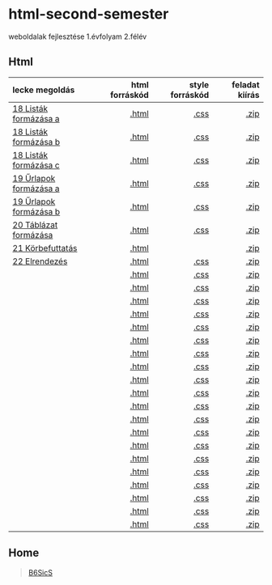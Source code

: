 # html-second-semester
weboldalak fejlesztése 1.évfolyam 2.félév

## Html

| lecke megoldás | html forráskód | style forráskód | feladat kiírás |
| :------------- | -------------: | --------------: | -------------: |
| [18 Listák formázása a](18%20List%C3%A1k%20form%C3%A1z%C3%A1sa/fold.html) | [.html](https://github.com/b6sics/html-second-semester/blob/master/18%20List%C3%A1k%20form%C3%A1z%C3%A1sa/fold.html) | [.css](https://github.com/b6sics/html-second-semester/blob/master/18%20List%C3%A1k%20form%C3%A1z%C3%A1sa/stilusok_fold.css) | [.zip](00%20Feladatok/18%20List%C3%A1k%20form%C3%A1z%C3%A1sa.zip) |
| [18 Listák formázása b](18%20List%C3%A1k%20form%C3%A1z%C3%A1sa/piskota.html) | [.html](https://github.com/b6sics/html-second-semester/blob/master/18%20List%C3%A1k%20form%C3%A1z%C3%A1sa/piskota.html) | [.css](https://github.com/b6sics/html-second-semester/blob/master/18%20List%C3%A1k%20form%C3%A1z%C3%A1sa/stilusok_piskota.css) | [.zip](00%20Feladatok/18%20List%C3%A1k%20form%C3%A1z%C3%A1sa.zip) |
| [18 Listák formázása c](18%20List%C3%A1k%20form%C3%A1z%C3%A1sa/tippek.html) | [.html]() | [.css](https://github.com/b6sics/html-second-semester/blob/master/18%20List%C3%A1k%20form%C3%A1z%C3%A1sa/stilusok_tippek.css) | [.zip](00%20Feladatok/18%20List%C3%A1k%20form%C3%A1z%C3%A1sa.zip) |
| [19 Űrlapok formázása a](19%20%C5%B0rlapok%20form%C3%A1z%C3%A1sa/adatok.html) | [.html](https://github.com/b6sics/html-second-semester/blob/master/19%20%C5%B0rlapok%20form%C3%A1z%C3%A1sa/adatok.html) | [.css](https://github.com/b6sics/html-second-semester/blob/master/19%20%C5%B0rlapok%20form%C3%A1z%C3%A1sa/stilusok_adatok.css) | [.zip](00%20Feladatok/19%20%C5%B0rlapok%20form%C3%A1z%C3%A1sa.zip) |
| [19 Űrlapok formázása b](19%20%C5%B0rlapok%20form%C3%A1z%C3%A1sa/fodrasz.html) | [.html](https://github.com/b6sics/html-second-semester/blob/master/19%20%C5%B0rlapok%20form%C3%A1z%C3%A1sa/fodrasz.html) | [.css](https://github.com/b6sics/html-second-semester/blob/master/19%20%C5%B0rlapok%20form%C3%A1z%C3%A1sa/stilusok_fodrasz.css) | [.zip](00%20Feladatok/19%20%C5%B0rlapok%20form%C3%A1z%C3%A1sa.zip) |
| [20 Táblázat formázása](20%20T%C3%A1bl%C3%A1zat%20form%C3%A1z%C3%A1sa/vulkan.html) | [.html](https://github.com/b6sics/html-second-semester/blob/master/20%20T%C3%A1bl%C3%A1zat%20form%C3%A1z%C3%A1sa/vulkan.html) | [.css](https://github.com/b6sics/html-second-semester/blob/master/20%20T%C3%A1bl%C3%A1zat%20form%C3%A1z%C3%A1sa/stilusok.css) | [.zip](00%20Feladatok/20%20T%C3%A1bl%C3%A1zat%20form%C3%A1z%C3%A1sa.zip) |
| [21 Körbefuttatás](21%20K%C3%B6rbefuttat%C3%A1s/hajo.html) | [.html](https://github.com/b6sics/html-second-semester/blob/master/21%20K%C3%B6rbefuttat%C3%A1s/hajo.html) | | [.zip](00%20Feladatok/21%20K%C3%B6rbefuttat%C3%A1s.zip) |
| [22 Elrendezés](22%20Elrendez%C3%A9s/index.html) | [.html](https://github.com/b6sics/html-second-semester/blob/master/22%20Elrendez%C3%A9s/index.html) | [.css](https://github.com/b6sics/html-second-semester/blob/master/22%20Elrendez%C3%A9s/stilusok.css) | [.zip](00%20Feladatok/22%20Elrendez%C3%A9s.zip) |
| []() | [.html]() | [.css]() | [.zip](00%20Feladatok/23%20Navig%C3%A1ci%C3%B3.zip) |
| []() | [.html]() | [.css]() | [.zip](00%20Feladatok/24%20Gyakorl%C3%A1s.zip) |
| []() | [.html]() | [.css]() | [.zip](00%20Feladatok/25%20HTML5.zip) |
| []() | [.html]() | [.css]() | [.zip](00%20Feladatok/26%20Multim%C3%A9dia%201.zip) |
| []() | [.html]() | [.css]() | [.zip](00%20Feladatok/27%20Multim%C3%A9dia%202.zip) |
| []() | [.html]() | [.css]() | [.zip](00%20Feladatok/28%20CSS3.zip) |
| []() | [.html]() | [.css]() | [.zip](00%20Feladatok/29%20Sz%C3%ADn%C3%A1tmenetek.zip) |
| []() | [.html]() | [.css]() | [.zip](00%20Feladatok/30%20Transzform%C3%A1ci%C3%B3k.zip) |
| []() | [.html]() | [.css]() | [.zip](00%20Feladatok/31%20%C3%81tt%C5%B1n%C3%A9sek.zip) |
| []() | [.html]() | [.css]() | [.zip](00%20Feladatok/32%20Anim%C3%A1ci%C3%B3k.zip) |
| []() | [.html]() | [.css]() | [.zip](00%20Feladatok/33%20Feladat.zip) |
| []() | [.html]() | [.css]() | [.zip](00%20Feladatok/34%20Reszponz%C3%ADv%201.zip) |
| []() | [.html]() | [.css]() | [.zip](00%20Feladatok/35%20Reszponz%C3%ADv%202.zip) |
| []() | [.html]() | [.css]() | [.zip](00%20Feladatok/36%20Gyakorl%C3%A1s.zip) |
| []() | [.html]() | [.css]() | [.zip](00%20Feladatok/37%20Gyakorl%C3%A1s.zip) |
| []() | [.html]() | [.css]() | [.zip](00%20Feladatok/38%20Flexbox%201.zip) |
| []() | [.html]() | [.css]() | [.zip](00%20Feladatok/39%20Flexbox%202.zip) |
| []() | [.html]() | [.css]() | [.zip](00%20Feladatok/40%20Flexbox%203.zip) |
| []() | [.html]() | [.css]() | [.zip](00%20Feladatok/41%20Flexbox%204.zip) |
| []() | [.html]() | [.css]() | [.zip](00%20Feladatok/42%20Flexbox%205.zip) |

## Home

> [B6SicS](https://b6sics.github.io/)
> 
